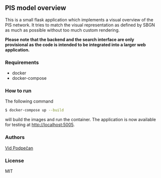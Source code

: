 ## PIS model overview

This is a small flask application which implements a visual overview of the PIS network. It tries to match the visual representation as defined by SBGN as much as possible without too much custom rendering.

**Please note that the backend and the search interface are only provisional as the code is intended to be integrated into a larger web application.**


### Requirements

-  docker
-  docker-compose


### How to run

The following command

```sh
$ docker-compose up --build
```

will build the images and run the container. The application is now available for testing at [http://localhost:5005](http://localhost:5005).


###  Authors

[Vid Podpečan](vid.podpecan@ijs.si)


### License

MIT
